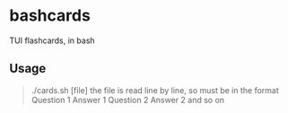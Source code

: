 # bashcards
TUI flashcards, in bash

## Usage
> ./cards.sh [file]
the file is read line by line, so must be in the format
> Question 1
> Answer 1
> Question 2
> Answer 2
and so on

